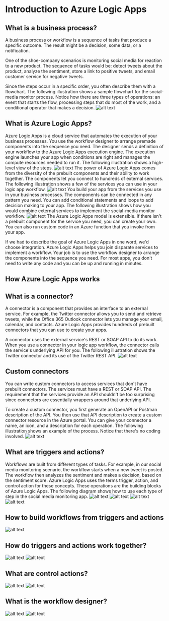 # Introduction to Azure Logic Apps

## What is a business process?

A business process or workflow is a sequence of tasks that produce a specific outcome. The result might be a decision, some data, or a notification.

One of the shoe-company scenarios is monitoring social media for reaction to a new product. The sequence of tasks would be: detect tweets about the product, analyze the sentiment, store a link to positive tweets, and email customer service for negative tweets.

Since the steps occur in a specific order, you often describe them with a flowchart. The following illustration shows a sample flowchart for the social-media monitor process. Notice how there are three types of operations: an event that starts the flow, processing steps that do most of the work, and a conditional operator that makes a decision.
![alt text](image.png)

## What is Azure Logic Apps?

Azure Logic Apps is a cloud service that automates the execution of your business processes. You use the workflow designer to arrange premade components into the sequence you need. The designer sends a definition of your workflow to the Azure Logic Apps execution engine. The execution engine launches your app when conditions are right and manages the compute resources needed to run it. The following illustration shows a high-level view of the steps.
![alt text](image-1.png)
The power of Azure Logic Apps comes from the diversity of the prebuilt components and their ability to work together. The components let you connect to hundreds of external services. The following illustration shows a few of the services you can use in your logic app workflow.
![alt text](image-2.png)
You build your app from the services you use in your business processes. The components can be connected in any pattern you need. You can add conditional statements and loops to add decision making to your app. The following illustration shows how you would combine external services to implement the social-media monitor workflow.
![alt text](image-3.png)
The Azure Logic Apps model is extensible. If there isn't a prebuilt component for the service you need, you can create your own. You can also run custom code in an Azure function that you invoke from your app.

If we had to describe the goal of Azure Logic Apps in one word, we'd choose integration. Azure Logic Apps helps you join disparate services to implement a workflow. Your job is to use the workflow designer to arrange the components into the sequence you need. For most apps, you don't need to write any code and you can be up and running in minutes.

## How Azure Logic Apps works

## What is a connector?

A connector is a component that provides an interface to an external service. For example, the Twitter connector allows you to send and retrieve tweets, while the Office 365 Outlook connector lets you manage your email, calendar, and contacts. Azure Logic Apps provides hundreds of prebuilt connectors that you can use to create your apps.

A connector uses the external service's REST or SOAP API to do its work. When you use a connector in your logic app workflow, the connector calls the service's underlying API for you. The following illustration shows the Twitter connector and its use of the Twitter REST API.
![alt text](image-4.png)

## Custom connectors

You can write custom connectors to access services that don't have prebuilt connectors. The services must have a REST or SOAP API. The requirement that the services provide an API shouldn't be too surprising since connectors are essentially wrappers around that underlying API.

To create a custom connector, you first generate an OpenAPI or Postman description of the API. You then use that API description to create a custom connector resource in the Azure portal. You can give your connector a name, an icon, and a description for each operation. The following illustration shows an example of the process. Notice that there's no coding involved.
![alt text](image-5.png)

## What are triggers and actions?

Workflows are built from different types of tasks. For example, in our social media monitoring scenario, the workflow starts when a new tweet is posted. The workflow then analyzes the sentiment and makes a decision, based on the sentiment score. Azure Logic Apps uses the terms trigger, action, and control action for these concepts. These operations are the building blocks of Azure Logic Apps. The following diagram shows how to use each type of step in the social media monitoring app.
![alt text](image-6.png)
![alt text](image-7.png)
![alt text](image-8.png)
![alt text](image-9.png)

## How to build workflows from triggers and actions

![alt text](image-10.png)

## How do triggers and actions work together?

![alt text](image-11.png)
![alt text](image-12.png)

## What are control actions?

![alt text](image-13.png)
![alt text](image-14.png)

## What is the workflow designer?

![alt text](image-15.png)
![alt text](image-16.png)
